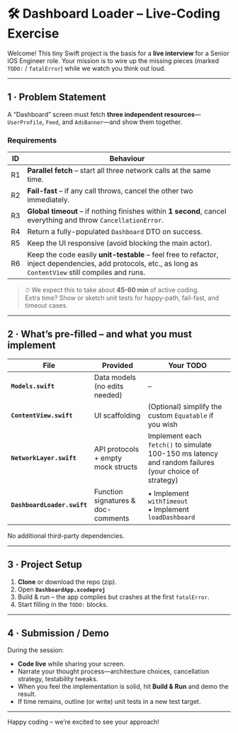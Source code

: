 # 🛠 Dashboard Loader – Live-Coding Exercise

Welcome!
This tiny Swift project is the basis for a **live interview** for a Senior iOS Engineer role.
Your mission is to wire up the missing pieces (marked `TODO:` / `fatalError`) while we watch you think out loud.

---

## 1 · Problem Statement

A “Dashboard” screen must fetch **three independent resources**—`UserProfile`, `Feed`, and `AdsBanner`—and show them together.

### Requirements

| ID | Behaviour |
|----|-----------|
| R1 | **Parallel fetch** – start all three network calls at the same time. |
| R2 | **Fail-fast** – if any call throws, cancel the other two immediately. |
| R3 | **Global timeout** – if nothing finishes within **1 second**, cancel everything and throw `CancellationError`. |
| R4 | Return a fully-populated `Dashboard` DTO on success. |
| R5 | Keep the UI responsive (avoid blocking the main actor). |
| R6 | Keep the code easily **unit-testable** – feel free to refactor, inject dependencies, add protocols, etc., as long as `ContentView` still compiles and runs. |

> ⏱ We expect this to take about **45-60 min** of active coding.  \
> Extra time? Show or sketch unit tests for happy-path, fail-fast, and timeout cases.

---

## 2 · What’s pre-filled – and what you must implement

| File | Provided | Your TODO |
|------|----------|-----------|
| **`Models.swift`** | Data models (no edits needed) | – |
| **`ContentView.swift`** | UI scaffolding | (Optional) simplify the custom `Equatable` if you wish |
| **`NetworkLayer.swift`** | API protocols + empty mock structs | Implement each `fetch()` to simulate 100-150 ms latency and random failures (your choice of strategy) |
| **`DashboardLoader.swift`** | Function signatures & doc-comments | • Implement `withTimeout`<br>• Implement `loadDashboard` |

No additional third-party dependencies.

---

## 3 · Project Setup

1. **Clone** or download the repo (zip).
2. Open **`DashboardApp.xcodeproj`**
3. Build & run – the app compiles but crashes at the first `fatalError`.
4. Start filling in the `TODO:` blocks.

---

## 4 · Submission / Demo

During the session:

* **Code live** while sharing your screen.
* Narrate your thought process—architecture choices, cancellation strategy, testability tweaks.
* When you feel the implementation is solid, hit **Build & Run** and demo the result.
* If time remains, outline (or write) unit tests in a new test target.

---

Happy coding – we’re excited to see your approach!
